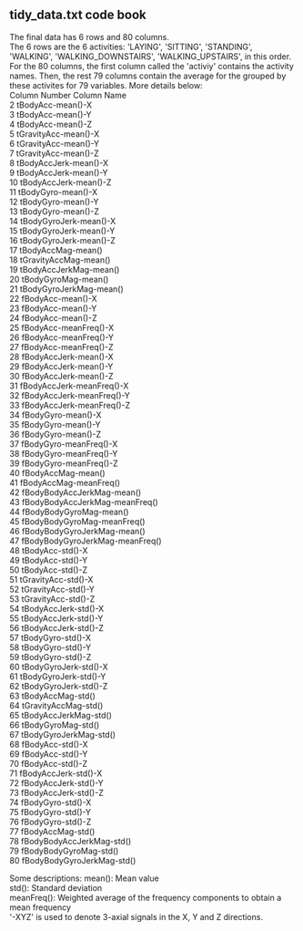 ## tidy_data.txt code book
The final data has 6 rows and 80 columns.   
The 6 rows are the 6 activities: 'LAYING', 'SITTING', 'STANDING', 'WALKING', 'WALKING_DOWNSTAIRS', 'WALKING_UPSTAIRS', in this order.
For the 80 columns, the first column called the 'activiy' contains the activity names. Then, the rest 79 columns contain the average for the grouped by these activites for 79 variables. More details below:   
Column Number          Column Name   
2                tBodyAcc-mean()-X        
3                tBodyAcc-mean()-Y   
4                tBodyAcc-mean()-Z   
5             tGravityAcc-mean()-X  
6             tGravityAcc-mean()-Y  
7             tGravityAcc-mean()-Z  
8            tBodyAccJerk-mean()-X  
9            tBodyAccJerk-mean()-Y  
10           tBodyAccJerk-mean()-Z  
11              tBodyGyro-mean()-X   
12              tBodyGyro-mean()-Y   
13              tBodyGyro-mean()-Z  
14          tBodyGyroJerk-mean()-X  
15          tBodyGyroJerk-mean()-Y  
16          tBodyGyroJerk-mean()-Z  
17              tBodyAccMag-mean()   
18           tGravityAccMag-mean()   
19          tBodyAccJerkMag-mean()   
20             tBodyGyroMag-mean()   
21         tBodyGyroJerkMag-mean()   
22               fBodyAcc-mean()-X   
23               fBodyAcc-mean()-Y   
24               fBodyAcc-mean()-Z   
25           fBodyAcc-meanFreq()-X   
26           fBodyAcc-meanFreq()-Y   
27           fBodyAcc-meanFreq()-Z   
28           fBodyAccJerk-mean()-X   
29           fBodyAccJerk-mean()-Y   
30           fBodyAccJerk-mean()-Z   
31       fBodyAccJerk-meanFreq()-X   
32       fBodyAccJerk-meanFreq()-Y   
33       fBodyAccJerk-meanFreq()-Z   
34              fBodyGyro-mean()-X   
35              fBodyGyro-mean()-Y   
36              fBodyGyro-mean()-Z   
37          fBodyGyro-meanFreq()-X   
38          fBodyGyro-meanFreq()-Y   
39          fBodyGyro-meanFreq()-Z   
40              fBodyAccMag-mean()   
41          fBodyAccMag-meanFreq()   
42      fBodyBodyAccJerkMag-mean()   
43  fBodyBodyAccJerkMag-meanFreq()   
44         fBodyBodyGyroMag-mean()   
45     fBodyBodyGyroMag-meanFreq()   
46     fBodyBodyGyroJerkMag-mean()   
47 fBodyBodyGyroJerkMag-meanFreq()   
48                tBodyAcc-std()-X   
49                tBodyAcc-std()-Y   
50                tBodyAcc-std()-Z   
51             tGravityAcc-std()-X   
52             tGravityAcc-std()-Y    
53             tGravityAcc-std()-Z   
54            tBodyAccJerk-std()-X   
55            tBodyAccJerk-std()-Y   
56            tBodyAccJerk-std()-Z   
57               tBodyGyro-std()-X  
58               tBodyGyro-std()-Y   
59               tBodyGyro-std()-Z   
60           tBodyGyroJerk-std()-X   
61           tBodyGyroJerk-std()-Y  
62           tBodyGyroJerk-std()-Z   
63               tBodyAccMag-std()   
64            tGravityAccMag-std()   
65           tBodyAccJerkMag-std()   
66              tBodyGyroMag-std()   
67          tBodyGyroJerkMag-std()   
68                fBodyAcc-std()-X   
69                fBodyAcc-std()-Y   
70                fBodyAcc-std()-Z   
71            fBodyAccJerk-std()-X   
72            fBodyAccJerk-std()-Y   
73            fBodyAccJerk-std()-Z   
74               fBodyGyro-std()-X   
75               fBodyGyro-std()-Y   
76               fBodyGyro-std()-Z   
77               fBodyAccMag-std()   
78       fBodyBodyAccJerkMag-std()   
79          fBodyBodyGyroMag-std()   
80      fBodyBodyGyroJerkMag-std()  
    
Some descriptions:
mean(): Mean value  
std(): Standard deviation  
meanFreq(): Weighted average of the frequency components to obtain a mean frequency  
'-XYZ' is used to denote 3-axial signals in the X, Y and Z directions.  

